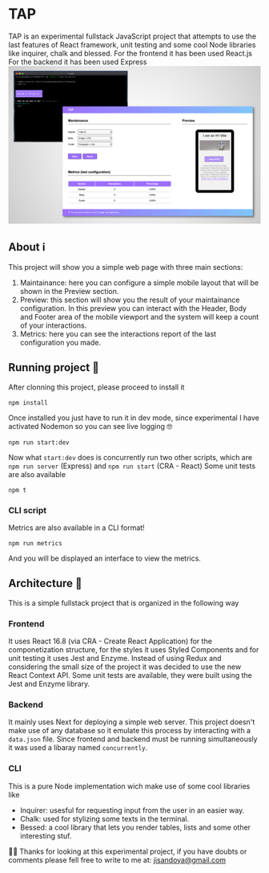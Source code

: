 # TAP
TAP is an experimental fullstack JavaScript project that attempts to use the last features of React framework, unit testing and some cool Node libraries like inquirer, chalk and blessed.
For the frontend it has been used React.js
For the backend it has been used Express
![Cover image](https://github.com/joseivansandoya/tap/blob/master/static/cover.jpg)

## About ℹ️
This project will show you a simple web page with three main sections:
1) Maintainance: here you can configure a simple mobile layout that will be shown in the Preview section.
2) Preview: this section will show you the result of your maintainance configuration. In this preview you can interact with the Header, Body and Footer area of the mobile viewport and the system will keep a count of your interactions.
3) Metrics: here you can see the interactions report of the last configuration you made.

## Running project 🚀
After clonning this project, please proceed to install it
```
npm install
```
Once installed you just have to run it in dev mode, since experimental I have activated Nodemon so you can see live logging 🤓
```
npm run start:dev
```
Now what `start:dev` does is concurrently run two other scripts, which are `npm run server` (Express) and `npm run start` (CRA - React)
Some unit tests are also available
```
npm t
```
### CLI script
Metrics are also available in a CLI format!
```
npm run metrics
```
And you will be displayed an interface to view the metrics.

## Architecture 📐
This is a simple fullstack project that is organized in the following way
### Frontend
It uses React 16.8 (via CRA - Create React Application) for the componetization structure, for the styles it uses Styled Components and for unit testing it uses Jest and Enzyme.
Instead of using Redux and considering the small size of the project it was decided to use the new React Context API.
Some unit tests are available, they were built using the Jest and Enzyme library.
### Backend
It mainly uses Next for deploying a simple web server.
This project doesn't make use of any database so it emulate this process by interacting with a `data.json` file.
Since frontend and backend must be running simultaneously it was used a libaray named `concurrently`.
### CLI
This is a pure Node implementation wich make use of some cool libraries like 
- Inquirer: usesful for requesting input from the user in an easier way.
- Chalk: used for stylizing some texts in the terminal.
- Bessed: a cool library that lets you render tables, lists and some other interesting stuf.

👍🏻 Thanks for looking at this experimental project, if you have doubts or comments please fell free to write to me at: jisandoya@gmail.com
